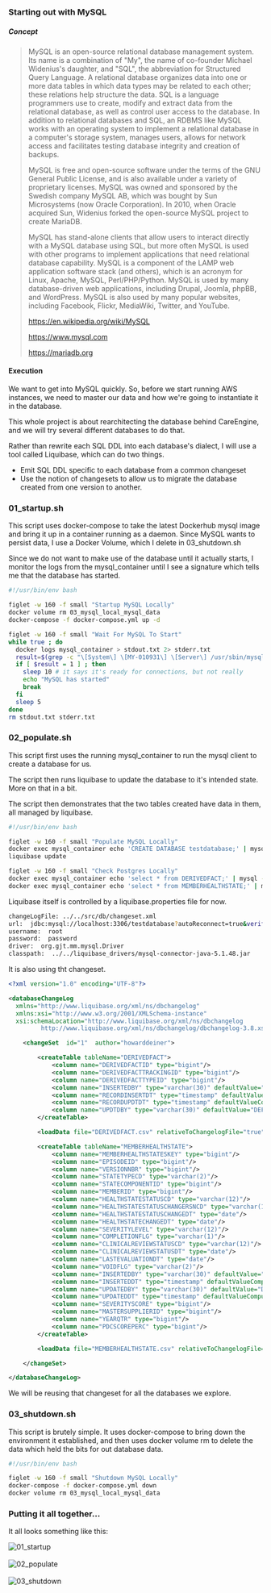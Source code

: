 ### Starting out with MySQL

##### Concept

> MySQL is an open-source relational database management system. Its name is a combination of "My", the name of co-founder Michael Widenius's daughter, and "SQL", the abbreviation for Structured Query Language. A relational database organizes data into one or more data tables in which data types may be related to each other; these relations help structure the data. SQL is a language programmers use to create, modify and extract data from the relational database, as well as control user access to the database. In addition to relational databases and SQL, an RDBMS like MySQL works with an operating system to implement a relational database in a computer's storage system, manages users, allows for network access and facilitates testing database integrity and creation of backups.
>  
> MySQL is free and open-source software under the terms of the GNU General Public License, and is also available under a variety of proprietary licenses. MySQL was owned and sponsored by the Swedish company MySQL AB, which was bought by Sun Microsystems (now Oracle Corporation). In 2010, when Oracle acquired Sun, Widenius forked the open-source MySQL project to create MariaDB.
>  
> MySQL has stand-alone clients that allow users to interact directly with a MySQL database using SQL, but more often MySQL is used with other programs to implement applications that need relational database capability. MySQL is a component of the LAMP web application software stack (and others), which is an acronym for Linux, Apache, MySQL, Perl/PHP/Python. MySQL is used by many database-driven web applications, including Drupal, Joomla, phpBB, and WordPress. MySQL is also used by many popular websites, including Facebook, Flickr, MediaWiki, Twitter, and YouTube.
>
> https://en.wikipedia.org/wiki/MySQL
>
> https://www.mysql.com
>
> https://mariadb.org

#### Execution

We want to get into MySQL quickly.  So, before we start running AWS instances, we need to master our data and how we're going to instantiate it in the database.

This whole project is about rearchitecting the database behind CareEngine, and we will try several different databases to do that.

Rather than rewrite each SQL DDL into each database's dialect, I will use a tool called Liquibase, which can do two things.
<UL>
<LI>Emit SQL DDL specific to each database from a common changeset</LI>
<LI>Use the notion of changesets to allow us to migrate the database created from one version to another.</LI>
</UL>

### 01_startup.sh
This script uses docker-compose to take the latest Dockerhub mysql image and bring it up in a container running as a daemon.  Since MySQL wants to persist data, I use a Docker Volume, which I delete in 03_shutdown.sh

Since we do not want to make use of the database until it actually starts, I monitor the logs from the mysql_container until I see a signature which tells me that the database has started.
```bash
#!/usr/bin/env bash

figlet -w 160 -f small "Startup MySQL Locally"
docker volume rm 03_mysql_local_mysql_data
docker-compose -f docker-compose.yml up -d

figlet -w 160 -f small "Wait For MySQL To Start"
while true ; do
  docker logs mysql_container > stdout.txt 2> stderr.txt
  result=$(grep -c "\[System\] \[MY-010931\] \[Server\] /usr/sbin/mysqld: ready for connections." stderr.txt)
  if [ $result = 1 ] ; then
    sleep 10 # it says it's ready for connections, but not really
    echo "MySQL has started"
    break
  fi
  sleep 5
done
rm stdout.txt stderr.txt
```
### 02_populate.sh
This script first uses the running mysql_container to run the mysql client to create a database for us.

The script then runs liquibase to update the database to it's intended state.  More on that in a bit.

The script then demonstrates that the two tables created have data in them, all managed by liquibase.
```bash
#!/usr/bin/env bash

figlet -w 160 -f small "Populate MySQL Locally"
docker exec mysql_container echo 'CREATE DATABASE testdatabase;' | mysql -h 127.0.0.1 -P 3306 -u root --password=password
liquibase update

figlet -w 160 -f small "Check Postgres Locally"
docker exec mysql_container echo 'select * from DERIVEDFACT;' | mysql -h 127.0.0.1 -P 3306 -u root --password=password testdatabase
docker exec mysql_container echo 'select * from MEMBERHEALTHSTATE;' | mysql -h 127.0.0.1 -P 3306 -u root --password=password testdatabase 
```
Liquibase itself is controlled by a liquibase.properties file for now.
```bash
changeLogFile: ../../src/db/changeset.xml
url:  jdbc:mysql://localhost:3306/testdatabase?autoReconnect=true&verifyServerCertificate=false&useSSL=false
username:  root
password:  password
driver:  org.gjt.mm.mysql.Driver
classpath:  ../../liquibase_drivers/mysql-connector-java-5.1.48.jar
```
It is also using tht changeset.
```xml
<?xml version="1.0" encoding="UTF-8"?>

<databaseChangeLog
  xmlns="http://www.liquibase.org/xml/ns/dbchangelog"
  xmlns:xsi="http://www.w3.org/2001/XMLSchema-instance"
  xsi:schemaLocation="http://www.liquibase.org/xml/ns/dbchangelog
         http://www.liquibase.org/xml/ns/dbchangelog/dbchangelog-3.8.xsd">

    <changeSet  id="1"  author="howarddeiner">

        <createTable tableName="DERIVEDFACT">
            <column name="DERIVEDFACTID" type="bigint"/>
            <column name="DERIVEDFACTTRACKINGID" type="bigint"/>
            <column name="DERIVEDFACTTYPEID" type="bigint"/>
            <column name="INSERTEDBY" type="varchar(30)" defaultValue="DEFAULT USER"/>
            <column name="RECORDINSERTDT" type="timestamp" defaultValueComputed="CURRENT_TIMESTAMP"/>
            <column name="RECORDUPDTDT" type="timestamp" defaultValueComputed="CURRENT_TIMESTAMP"/>
            <column name="UPDTDBY" type="varchar(30)" defaultValue="DEFAULT USER"/>
        </createTable>

        <loadData file="DERIVEDFACT.csv" relativeToChangelogFile="true" tableName="DERIVEDFACT"/>

        <createTable tableName="MEMBERHEALTHSTATE">
            <column name="MEMBERHEALTHSTATESKEY" type="bigint"/>
            <column name="EPISODEID" type="bigint"/>
            <column name="VERSIONNBR" type="bigint"/>
            <column name="STATETYPECD" type="varchar(2)"/>
            <column name="STATECOMPONENTID" type="bigint"/>
            <column name="MEMBERID" type="bigint"/>
            <column name="HEALTHSTATESTATUSCD" type="varchar(12)"/>
            <column name="HEALTHSTATESTATUSCHANGERSNCD" type="varchar(12)"/>
            <column name="HEALTHSTATESTATUSCHANGEDT" type="date"/>
            <column name="HEALTHSTATECHANGEDT" type="date"/>
            <column name="SEVERITYLEVEL" type="varchar(12)"/>
            <column name="COMPLETIONFLG" type="varchar(1)"/>
            <column name="CLINICALREVIEWSTATUSCD" type="varchar(12)"/>
            <column name="CLINICALREVIEWSTATUSDT" type="date"/>
            <column name="LASTEVALUATIONDT" type="date"/>
            <column name="VOIDFLG" type="varchar(2)"/>
            <column name="INSERTEDBY" type="varchar(30)" defaultValue="DEFAULT USER"/>
            <column name="INSERTEDDT" type="timestamp" defaultValueComputed="CURRENT_TIMESTAMP"/>
            <column name="UPDATEDBY" type="varchar(30)" defaultValue="DEFAULT USER"/>
            <column name="UPDATEDDT" type="timestamp" defaultValueComputed="CURRENT_TIMESTAMP"/>
            <column name="SEVERITYSCORE" type="bigint"/>
            <column name="MASTERSUPPLIERID" type="bigint"/>
            <column name="YEARQTR" type="bigint"/>
            <column name="PDCSCOREPERC" type="bigint"/>
        </createTable>

        <loadData file="MEMBERHEALTHSTATE.csv" relativeToChangelogFile="true" tableName="MEMBERHEALTHSTATE"/>

    </changeSet>

</databaseChangeLog>
```
We will be reusing that changeset for all the databases we explore.

### 03_shutdown.sh
This script is brutely simple.  It uses docker-compose to bring down the environment it established, and then uses docker volume rm to delete the data which held the bits for out database data.

```bash
#!/usr/bin/env bash

figlet -w 160 -f small "Shutdown MySQL Locally"
docker-compose -f docker-compose.yml down
docker volume rm 03_mysql_local_mysql_data
```

### Putting it all together...

It all looks something like this:

![01_startup](README_assets/01_startup.png)\
<BR />
![02_populate](README_assets/02_populate.png)\
<BR />
![03_shutdown](README_assets/03_shutdown.png)\
<BR />
